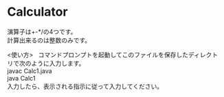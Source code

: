 # Calculator  

演算子は+-*/の4つです。  
計算出来るのは整数のみです。  

<使い方>  
 コマンドプロンプトを起動してこのファイルを保存したディレクトリで次のように入力します。  
 javac Calc1.java  
 java Calc1  
 入力したら、表示される指示に従って入力してください。  
